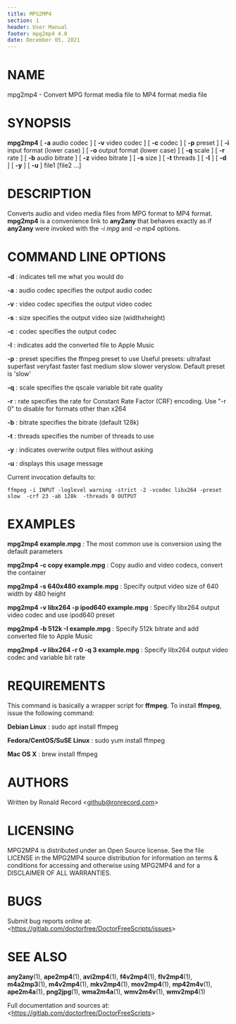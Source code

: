 ```yaml
---
title: MPG2MP4
section: 1
header: User Manual
footer: mpg2mp4 4.0
date: December 05, 2021
---
```

# NAME
mpg2mp4 - Convert MPG format media file to MP4 format media file

# SYNOPSIS
**mpg2mp4** [ **-a** audio codec ] [ **-v** video codec ] [ **-c** codec ] [ **-p** preset ] [ **-i** input format (lower case) ] [ **-o** output format (lower case) ] [ **-q** scale ] [ **-r** rate ] [ **-b** audio bitrate ] [ **-z** video bitrate ] [ **-s** size ] [ **-t** threads ] [ **-I** ] [ **-d** ] [ **-y** ] [ **-u** ] file1 [file2 ...]

# DESCRIPTION
Converts audio and video media files from MPG format to MP4 format. **mpg2mp4** is a convenience link to **any2any** that behaves exactly as if **any2any** were invoked with the *-i mpg* and *-o mp4* options.

# COMMAND LINE OPTIONS

**-d**
: indicates tell me what you would do

**-a**
: audio codec specifies the output audio codec

**-v**
: video codec specifies the output video codec

**-s**
: size specifies the output video size (widthxheight)

**-c**
: codec specifies the output codec

**-I**
: indicates add the converted file to Apple Music

**-p**
: preset specifies the ffmpeg preset to use
	 Useful presets:
	 ultrafast superfast veryfast faster fast medium slow
	 slower veryslow. Default preset is 'slow'

**-q**
: scale specifies the qscale variable bit rate quality

**-r**
: rate specifies the rate for Constant Rate Factor (CRF)
	encoding. Use "-r 0" to disable for formats other than x264

**-b**
: bitrate specifies the bitrate (default 128k)

**-t**
: threads specifies the number of threads to use

**-y**
: indicates overwrite output files without asking

**-u**
: displays this usage message

Current invocation defaults to:

`ffmpeg -i INPUT -loglevel warning -strict -2 -vcodec libx264 -preset slow  -crf 23 -ab 128k  -threads 0 OUTPUT`

# EXAMPLES

**mpg2mp4 example.mpg**
: The most common use is conversion using the default parameters

**mpg2mp4 -c copy example.mpg**
: Copy audio and video codecs, convert the container

**mpg2mp4 -s 640x480 example.mpg**
: Specify output video size of 640 width by 480 height

**mpg2mp4 -v libx264 -p ipod640 example.mpg**
: Specify libx264 output video codec and use ipod640 preset

**mpg2mp4 -b 512k -I example.mpg**
: Specify 512k bitrate and add converted file to Apple Music

**mpg2mp4 -v libx264 -r 0 -q 3 example.mpg**
: Specify libx264 output video codec and variable bit rate

# REQUIREMENTS
This command is basically a wrapper script for **ffmpeg**. To install 
**ffmpeg**, issue the following command:

**Debian Linux**
: sudo apt install ffmpeg

**Fedora/CentOS/SuSE Linux**
: sudo yum install ffmpeg

**Mac OS X**
: brew install ffmpeg

# AUTHORS
Written by Ronald Record &lt;github@ronrecord.com&gt;

# LICENSING
MPG2MP4 is distributed under an Open Source license.
See the file LICENSE in the MPG2MP4 source distribution
for information on terms &amp; conditions for accessing and
otherwise using MPG2MP4 and for a DISCLAIMER OF ALL WARRANTIES.

# BUGS
Submit bug reports online at: &lt;https://gitlab.com/doctorfree/DoctorFreeScripts/issues&gt;

# SEE ALSO
**any2any**(1), **ape2mp4**(1), **avi2mp4**(1), **f4v2mp4**(1), **flv2mp4**(1), **m4a2mp3**(1), **m4v2mp4**(1), **mkv2mp4**(1), **mov2mp4**(1), **mp42m4v**(1), **ape2m4a**(1), **png2jpg**(1), **wma2m4a**(1), **wmv2m4v**(1), **wmv2mp4**(1)

Full documentation and sources at: &lt;https://gitlab.com/doctorfree/DoctorFreeScripts&gt;

